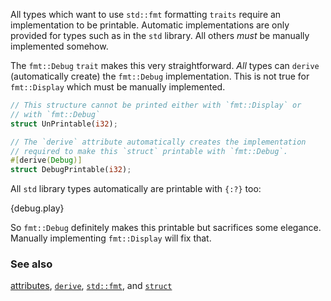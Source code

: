 All types which want to use `std::fmt` formatting `traits` require an
implementation to be printable. Automatic implementations are only provided
for types such as in the `std` library. All others *must* be manually
implemented somehow.

The `fmt::Debug` `trait` makes this very straightforward. *All* types can
`derive` (automatically create) the `fmt::Debug` implementation. This is
not true for `fmt::Display` which must be manually implemented.

```rust
// This structure cannot be printed either with `fmt::Display` or
// with `fmt::Debug`
struct UnPrintable(i32);

// The `derive` attribute automatically creates the implementation
// required to make this `struct` printable with `fmt::Debug`.
#[derive(Debug)]
struct DebugPrintable(i32);
```

All `std` library types automatically are printable with `{:?}` too:

{debug.play}

So `fmt::Debug` definitely makes this printable but sacrifices some
elegance. Manually implementing `fmt::Display` will fix that.

### See also

[attributes][attributes], [`derive`][derive], [`std::fmt`][fmt],
and [`struct`][structs]

[attributes]: https://doc.rust-lang.org/reference/attributes.html
[derive]: /trait/derive.html
[fmt]: https://doc.rust-lang.org/std/fmt/
[structs]: /custom_types/structs.html

